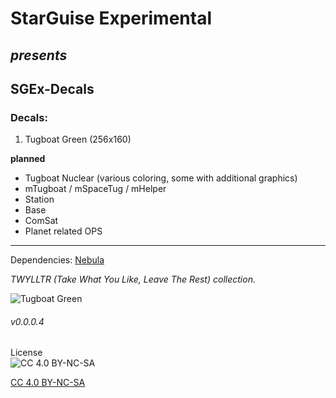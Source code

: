 # StarGuise Experimental
## *presents*
## SGEx-Decals

### Decals:
  1. Tugboat Green (256x160)
  
  **planned**
  * Tugboat Nuclear (various coloring, some with additional graphics)
  * mTugboat / mSpaceTug / mHelper
  * Station
  * Base
  * ComSat
  * Planet related OPS

  ___
  
Dependencies: [Nebula](https://github.com/linuxgurugamer/NEBULA_Decals.)

*TWYLLTR (Take What You Like, Leave The Rest) collection.*

![Tugboat Green](https://raw.githubusercontent.com/zer0Kerbal/SGEx/Dev/Decals/TugBoat/00.png "TugBoat Green")
###### v0.0.0.4

 License  
![[CC 4.0 BY-NC-SA](https://creativecommons.org/licenses/by-nc-sa/4.0/)](https://i.creativecommons.org/l/by-nc-sa/4.0/88x31.png "CC 4.0 BY-NC-SA")

[CC 4.0 BY-NC-SA](https://creativecommons.org/licenses/by-nc-sa/4.0/)
